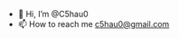 - 👋 Hi, I’m @C5hau0
- 📫 How to reach me c5hau0@gmail.com

<!---
C5hau0/C5hau0 is a ✨ special ✨ repository because its `README.md` (this file) appears on your GitHub profile.
You can click the Preview link to take a look at your changes.
--->
